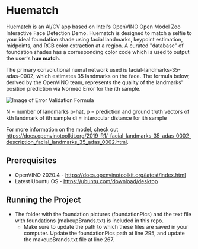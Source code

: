 # Huematch

Huematch is an AI/CV app based on Intel's OpenVINO Open Model Zoo Interactive Face Detection Demo. Huematch is designed to match a selfie to your ideal foundation shade using facial landmarks, keypoint estimation, midpoints, and RGB color extraction at a region. A curated "database" of foundation shades has a corresponding color code which is used to output the user's **hue match**.

The primary convolutional nueral network used is facial-landmarks-35-adas-0002, which estimates 35 landmarks on the face. The formula below, derived by the OpenVINO team, represents the quality of the landmarks' position prediction via Normed Error for the ith sample. 

![Image of Error Validation Formula](https://github.com/meluther/huematch/blob/master/interactive_face_detection_demo/ValidationResults.png)

N = number of landmarks
p-hat, p = prediction and ground truth vectors of kth landmark of ith sample
di = interocular distance for ith sample

For more information on the model, check out https://docs.openvinotoolkit.org/2019_R1/_facial_landmarks_35_adas_0002_description_facial_landmarks_35_adas_0002.html.
## Prerequisites 
* OpenVINO 2020.4 - https://docs.openvinotoolkit.org/latest/index.html
* Latest Ubuntu OS - https://ubuntu.com/download/desktop

## Running the Project
* The folder with the foundation pictures (foundationPics) and the text file with foundations (makeupBrands.txt) is included in this repo. 
  * Make sure to update the path to which these files are saved in your computer. Update the foundationPics path at line 295, and update the makeupBrands.txt file at line 267. 
